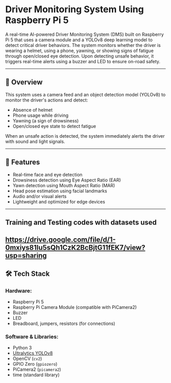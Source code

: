 # Driver Monitoring System Using Raspberry Pi 5

A real-time AI-powered Driver Monitoring System (DMS) built on Raspberry Pi 5 that uses a camera module and a YOLOv8 deep learning model to detect critical driver behaviors. The system monitors whether the driver is wearing a helmet, using a phone, yawning, or showing signs of fatigue through open/closed eye detection. Upon detecting unsafe behavior, it triggers real-time alerts using a buzzer and LED to ensure on-road safety.

---

## 🚗 Overview

This system uses a camera feed and an object detection model (YOLOv8) to monitor the driver's actions and detect:
- Absence of helmet
- Phone usage while driving
- Yawning (a sign of drowsiness)
- Open/closed eye state to detect fatigue

When an unsafe action is detected, the system immediately alerts the driver with sound and light signals.

---

## 🧠 Features

- Real-time face and eye detection
- Drowsiness detection using Eye Aspect Ratio (EAR)
- Yawn detection using Mouth Aspect Ratio (MAR)
- Head pose estimation using facial landmarks
- Audio and/or visual alerts
- Lightweight and optimized for edge devices

---
## Training and Testing codes with datasets used
https://drive.google.com/file/d/1-0mxiys81Iu5sQh1CzK2BcBjtG11fEK7/view?usp=sharing
---

## 🛠️ Tech Stack

### Hardware:
- Raspberry Pi 5
- Raspberry Pi Camera Module (compatible with PiCamera2)
- Buzzer
- LED
- Breadboard, jumpers, resistors (for connections)

### Software & Libraries:
- Python 3
- [Ultralytics YOLOv8](https://docs.ultralytics.com/)
- OpenCV (`cv2`)
- GPIO Zero (`gpiozero`)
- PiCamera2 (`picamera2`)
- time (standard library)
